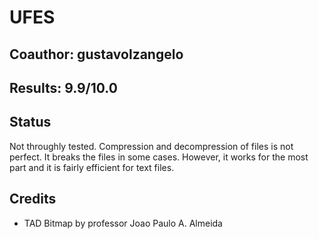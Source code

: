 # UFES

## Coauthor: gustavolzangelo

## Results: 9.9/10.0

## Status

Not throughly tested. Compression and decompression of files is not perfect. It breaks the files in some cases. However, it works for the most part and it is fairly efficient for text files.

## Credits

* TAD Bitmap by professor Joao Paulo A. Almeida
